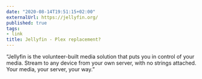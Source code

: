 ```yaml
---
date: "2020-08-14T19:51:15+02:00"
externalUrl: https://jellyfin.org/
published: true
tags:
- link
title: Jellyfin - Plex replacement?
---
```

“Jellyfin is the volunteer-built media solution that puts you in control of your media. Stream to any device from your own server, with no strings attached. Your media, your server, your way.”



